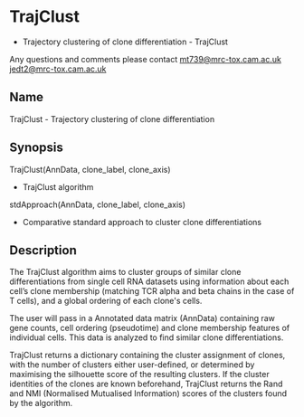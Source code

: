 # TrajClust

* Trajectory clustering of clone differentiation - TrajClust

Any questions and comments please contact
   mt739@mrc-tox.cam.ac.uk
   jedt2@mrc-tox.cam.ac.uk

Name
----

  TrajClust - Trajectory clustering of clone differentiation 

Synopsis
--------

  TrajClust(AnnData, clone_label, clone_axis)
   - TrajClust algorithm
  
  stdApproach(AnnData, clone_label, clone_axis)
   - Comparative standard approach to cluster clone differentiations
   
Description
-----------

The TrajClust algorithm aims to cluster groups of similar clone differentiations from single cell RNA datasets using information about each cell’s clone membership (matching TCR alpha and beta chains in the case of T cells), and a global ordering of each clone's cells.

The user will pass in a Annotated data matrix (AnnData) containing raw gene counts, cell ordering (pseudotime) and clone membership features of individual cells. This data is analyzed to find similar clone differentiations.

TrajClust returns a dictionary containing the cluster assignment of clones, with the number of clusters either user-defined, or determined by maximising the silhouette score of the resulting clusters. If the cluster identities of the clones are known beforehand, TrajClust returns the Rand and NMI (Normalised Mutualised Information) scores of the clusters found by the algorithm.
